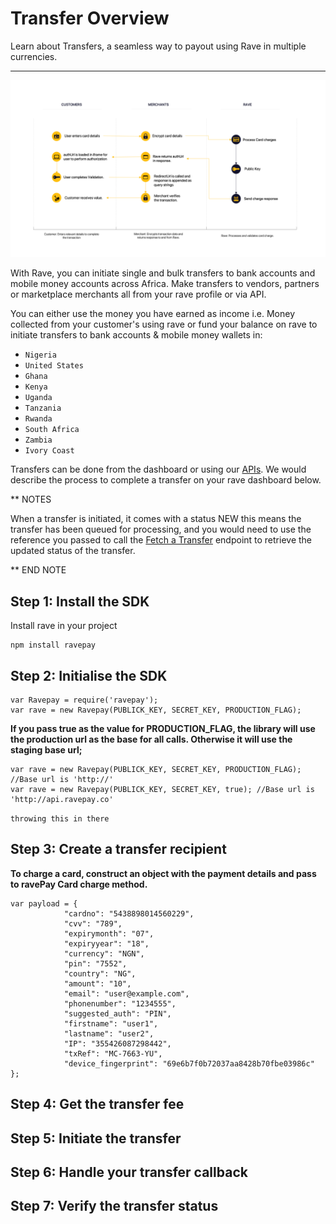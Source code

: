 # Transfer Overview

Learn about Transfers, a seamless way to payout using Rave in multiple currencies.
***





![3D FLOW](/assets/images/Slide2.png)


With Rave, you can initiate single and bulk transfers to bank accounts and mobile money accounts across Africa. Make transfers to vendors, partners or marketplace merchants all from your rave profile or via API. 

You can either use the money you have earned as income i.e. Money collected from your customer's using rave or fund your balance on rave to initiate transfers to bank accounts & mobile money wallets in:

- `Nigeria` 
- `United States`
- `Ghana`  
- `Kenya` 
- `Uganda` 
- `Tanzania`
- `Rwanda`
- `South Africa`
- `Zambia`
- `Ivory Coast`

Transfers can be done from the dashboard or using our [APIs](https://flutterwavedevelopers.readme.io/v2.0/reference#how-transfers-work). We would describe the process to complete a transfer on your rave dashboard below.


** NOTES

<div class="notes">
When a transfer is initiated, it comes with a status NEW this means the transfer has been queued for processing, and you would need to use the reference you passed to call the <a href="#">Fetch a Transfer</a> endpoint to retrieve the updated status of the transfer.
</div>

** END NOTE


Step 1: Install the SDK
------
Install rave in your project

```
npm install ravepay
```

Step 2: Initialise the SDK
------

```
var Ravepay = require('ravepay');
var rave = new Ravepay(PUBLICK_KEY, SECRET_KEY, PRODUCTION_FLAG);
```

**If you pass true as the value for **PRODUCTION_FLAG**, the library will use the production url
as the base for all calls. Otherwise it will use the staging base url;**


```
var rave = new Ravepay(PUBLICK_KEY, SECRET_KEY, PRODUCTION_FLAG); //Base url is 'http://'
var rave = new Ravepay(PUBLICK_KEY, SECRET_KEY, true); //Base url is 'http://api.ravepay.co'
```

`throwing this in there`

Step 3: Create a transfer recipient
-------
**To charge a card, construct an object with the payment details and pass to
ravePay Card charge method.**

```
var payload = {
            "cardno": "5438898014560229",
            "cvv": "789",
            "expirymonth": "07",
            "expiryyear": "18",
            "currency": "NGN",
            "pin": "7552",
            "country": "NG",
            "amount": "10",
            "email": "user@example.com",
            "phonenumber": "1234555",
            "suggested_auth": "PIN",
            "firstname": "user1",
            "lastname": "user2",
            "IP": "355426087298442",
            "txRef": "MC-7663-YU",
            "device_fingerprint": "69e6b7f0b72037aa8428b70fbe03986c"
};
```


Step 4: Get the transfer fee
------------


Step 5: Initiate the transfer
---------


Step 6: Handle your transfer callback
--------


Step 7: Verify the transfer status
-------


